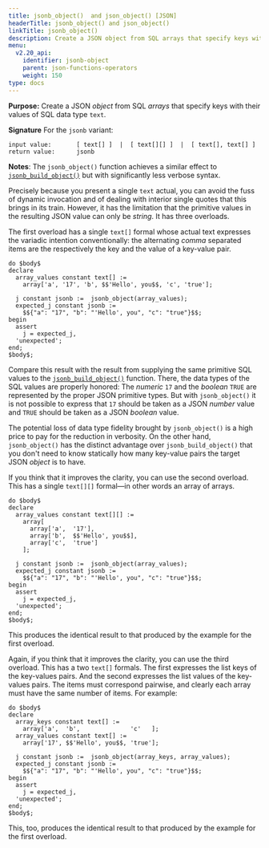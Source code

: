 ```yaml
---
title: jsonb_object()  and json_object() [JSON]
headerTitle: jsonb_object() and json_object()
linkTitle: jsonb_object()
description: Create a JSON object from SQL arrays that specify keys with their values of SQL data type text.
menu:
  v2.20_api:
    identifier: jsonb-object
    parent: json-functions-operators
    weight: 150
type: docs
---
```


**Purpose:** Create a JSON _object_ from SQL _arrays_ that specify keys with their values of SQL data type `text`.

**Signature** For the `jsonb` variant:

```
input value:       [ text[] ]  |  [ text[][] ]  |  [ text[], text[] ]
return value:      jsonb
```

**Notes**: The `jsonb_object()` function achieves a similar effect to [`jsonb_build_object()`](../jsonb-build-object) but with significantly less verbose syntax.

Precisely because you present a single `text` actual, you can avoid the fuss of dynamic invocation and of dealing with interior single quotes that this brings in its train. However, it has the limitation that the primitive values in the resulting JSON value can only be _string_. It has three overloads.

The first overload has a single `text[]` formal whose actual text expresses the variadic intention conventionally: the alternating _comma_ separated items are the respectively the key and the value of a key-value pair.

```plpgsql
do $body$
declare
  array_values constant text[] :=
    array['a', '17', 'b', $$'Hello', you$$, 'c', 'true'];

  j constant jsonb :=  jsonb_object(array_values);
  expected_j constant jsonb :=
    $${"a": "17", "b": "'Hello', you", "c": "true"}$$;
begin
  assert
    j = expected_j,
  'unexpected';
end;
$body$;
```

Compare this result with the result from supplying the same primitive SQL values to the [`jsonb_build_object()`](../jsonb-build-object) function. There, the data types of the SQL values are properly honored: The _numeric_ `17` and the _boolean_ `TRUE` are represented by the proper JSON primitive types. But with `jsonb_object()` it is not possible to express that `17` should be taken as a JSON _number_ value and `TRUE` should be taken as a JSON _boolean_ value.

The potential loss of data type fidelity brought by `jsonb_object()` is a high price to pay for the reduction in verbosity. On the other hand, `jsonb_object()` has the distinct advantage over `jsonb_build_object()` that you don't need to know statically how many key-value pairs the target JSON _object_ is to have.

If you think that it improves the clarity, you can use the second overload. This has a single `text[][]` formal—in other words an array of arrays.

```plpgsql
do $body$
declare
  array_values constant text[][] :=
    array[
      array['a',  '17'],
      array['b',  $$'Hello', you$$],
      array['c',  'true']
    ];

  j constant jsonb :=  jsonb_object(array_values);
  expected_j constant jsonb :=
    $${"a": "17", "b": "'Hello', you", "c": "true"}$$;
begin
  assert
    j = expected_j,
  'unexpected';
end;
$body$;
```

This produces the identical result to that produced by the example for the first overload.

Again, if you think that it improves the clarity, you can use the third overload. This has a two `text[]` formals. The first expresses the list keys of the key-values pairs. And the second expresses the list values of the key-values pairs. The items must correspond pairwise, and clearly each array must have the same number of items. For example:

```plpgsql
do $body$
declare
  array_keys constant text[] :=
    array['a',  'b',              'c'   ];
  array_values constant text[] :=
    array['17', $$'Hello', you$$, 'true'];

  j constant jsonb :=  jsonb_object(array_keys, array_values);
  expected_j constant jsonb :=
    $${"a": "17", "b": "'Hello', you", "c": "true"}$$;
begin
  assert
    j = expected_j,
  'unexpected';
end;
$body$;
```

This, too, produces the identical result to that produced by the example for the first overload.
